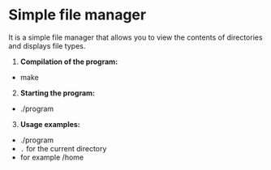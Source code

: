 # Simple file manager

It is a simple file manager that allows you to view the contents of directories and displays file types.

1. **Compilation of the program:**
- make

2. **Starting the program:**
- ./program 

3. **Usage examples:**
- ./program
- `.` for the current directory
- for example /home